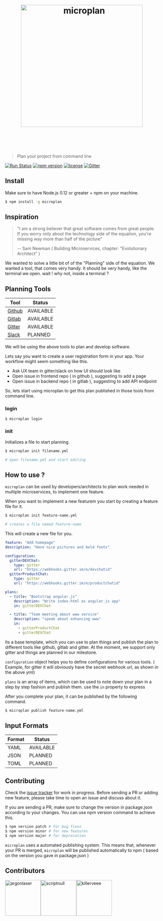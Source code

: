<h1 align="center">
	<br>
	<img width="400" src="https://raw.githubusercontent.com/microplan-xyz/microplan/master/logo_black.png" alt="microplan">
	<br>
	<br>
	<br>
</h1>

> Plan your project from command line

[![Run Status](https://api.shippable.com/projects/58287b8f8279be1000fa7edc/badge?branch=master)](https://app.shippable.com/projects/58287b8f8279be1000fa7edc)
[![npm version](https://badge.fury.io/js/microplan.svg)](https://badge.fury.io/js/microplan)
[![license](https://img.shields.io/github/license/mashape/apistatus.svg)](https://github.com/microplan-xyz/microplan/blob/master/LICENSE)
[![Gitter](https://img.shields.io/gitter/room/nwjs/nw.js.svg)](https://gitter.im/microplan-xyz/Lobby)
## Install
Make sure to have Node.js 0.12 or greater + npm on your machine.
```bash
$ npm install -g microplan
```

## Inspiration
> "I am a strong believer that great software comes from great people. If you worry only about the technology side of the equation, you're missing way more than half of the picture"
>
> -- Sam Newman ( Building Microservices, chapter: "Evolutionary Architect" )

We wanted to solve a little bit of of the "Planning" side of the equation. We wanted a tool, that comes very handy. It should be very handy, like the terminal we open. wait ! why not, inside a terminal ?

## Planning Tools
| Tool | Status |
|------|--------|
| [Github](https://github.com/) | AVAILABLE   |
| [Gitlab](https://gitlab.com/) | AVAILABLE   |
| [Gitter](https://gitter.im)   | AVAILABLE   |
| [Slack](https://slack.com/)   | PLANNED     |

We will be using the above tools to plan and develop software.

Lets say you want to create a user registration form in your app. Your workflow might seem something like this.
- Ask UX team in gitter/slack on how UI should look like
- Open issue in frontend repo ( in github ), suggesting to add a page
- Open issue in backend repo ( in gitlab ), suggesting to add API endpoint

So, lets start using microplan to get this plan published in those tools from command line.

### login
```bash
$ microplan login
```

### init
Initializes a file to start planning.
```bash
$ microplan init filename.yml

# open filename.yml and start editing
```


## How to use ?
`microplan` can be used by developers/architects to plan work needed in multiple microservices, to implement one feature.

When you want to implement a new featurem you start by creating a feature file for it.
```bash
$ microplan init feature-name.yml

# creates a file named feature-name
```
This will create a new file for you.

```yml
feature: "Add homepage"
description: "Have nice pictures and bold fonts"

configuration:
  gitterDEVChat:
    type: gitter
    url: "https://webhooks.gitter.im/e/devchatid"
  gitterProductChat:
    type: gitter
    url: "https://webhooks.gitter.im/e/productchatid"

plans:
  - title: "Bootstrap angular.js"
    description: "Write index.html as angular.js app"
    in: gitterDEVChat

  - title: "Team meeting about www service"
    description: "speak about enhancing www"
    in:
      - gitterProductChat
      - gitterDEVChat

```
Its a base template, which you can use to plan things and publish the plan to different tools like github, gitlab and gitter.
At the moment, we support only gitter and things are planned in our milestone.

`configuration` object helps you to define configurations for various tools. ( Example, for gitter it will obviously have the secret webhook url, as shown in the above yml)

`plans` is an array of items, which can be used to note down your plan in a step by step fashion and publish them. use the `in` property to express

After you complete your plan, it can be published by the following command.

```bash
$ microplan publish feature-name.yml
```

## Input Formats
| Format | Status |
|--------|--------|
| YAML   | AVAILABLE |
| JSON   | PLANNED   |
| TOML   | PLANNED   |

## Contributing
Check the [issue tracker](https://github.com/microplan-xyz/microplan/issues) for work in progress. Before sending a PR or adding new feature, please take time to open an issue and discuss about it.

If you are sending a PR, make sure to change the version in package.json according to your changes. You can use npm version command to achieve this.
```bash
$ npm version patch # for bug fixes
$ npm version minor # for new features
$ npm version major # for deprecation
```

`microplan` uses a automated publishing system. This means that, whenever your PR is merged, `microplan` will be published automatically to npm ( based on the version you gave in package.json )

## Contributors
[<img alt="argonlaser" src="https://avatars.githubusercontent.com/u/4816430?v=3&s=117" width="117">](https://github.com/argonlaser)[<img alt="scriptnull" src="https://avatars.githubusercontent.com/u/4211715?v=3&s=117" width="117">](https://github.com/scriptnull)[<img alt="killerveee" src="https://avatars.githubusercontent.com/u/18292587?v=3&s=117" width="117">](https://github.com/killerveee)
